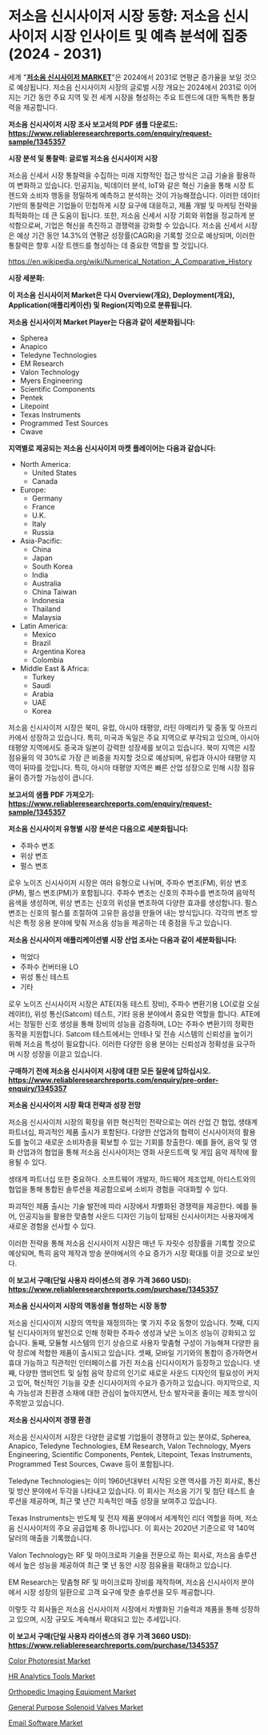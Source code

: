 <p><h1>저소음 신시사이저 시장 동향: 저소음 신시사이저 시장 인사이트 및 예측 분석에 집중 (2024 - 2031)</h1></p><p>세계 "<strong><a href="https://www.reliableresearchreports.com/global-low-noise-synthesizer-market-r1345357?utm_campaign=106&utm_medium=8&utm_source=Github&utm_content=ia&utm_term=23102024&utm_id=low-noise-synthesizer">저소음 신시사이저 MARKET</a></strong>"은 2024에서 2031로 연평균 증가율을 보일 것으로 예상됩니다. 저소음 신시사이저 시장의 글로벌 시장 개요는 2024에서 2031로 이어지는 기간 동안 주요 지역 및 전 세계 시장을 형성하는 주요 트렌드에 대한 독특한 통찰력을 제공합니다.</p>
<p><strong>저소음 신시사이저 시장 조사 보고서의 PDF 샘플 다운로드: <a href="https://www.reliableresearchreports.com/enquiry/request-sample/1345357?utm_campaign=106&utm_medium=8&utm_source=Github&utm_content=ia&utm_term=23102024&utm_id=low-noise-synthesizer">https://www.reliableresearchreports.com/enquiry/request-sample/1345357</a></strong></p>
<p><strong>시장 분석 및 통찰력: 글로벌 저소음 신시사이저 시장</strong></p>
<p><p>저소음 신세서 시장 통찰력을 수집하는 미래 지향적인 접근 방식은 고급 기술을 활용하여 변화하고 있습니다. 인공지능, 빅데이터 분석, IoT와 같은 혁신 기술을 통해 시장 트렌드와 소비자 행동을 정밀하게 예측하고 분석하는 것이 가능해졌습니다. 이러한 데이터 기반의 통찰력은 기업들이 민첩하게 시장 요구에 대응하고, 제품 개발 및 마케팅 전략을 최적화하는 데 큰 도움이 됩니다. 또한, 저소음 신세서 시장 기회와 위협을 정교하게 분석함으로써, 기업은 혁신을 촉진하고 경쟁력을 강화할 수 있습니다. 저소음 신세서 시장은 예상 기간 동안 14.3%의 연평균 성장률(CAGR)을 기록할 것으로 예상되며, 이러한 통찰력은 향후 시장 트렌드를 형성하는 데 중요한 역할을 할 것입니다.</p></p>
<p><a href="%7CAUTHORITHY_DOMAIN_URL%7C?utm_campaign=106&utm_medium=8&utm_source=Github&utm_content=ia&utm_term=23102024&utm_id=low-noise-synthesizer">https://en.wikipedia.org/wiki/Numerical_Notation:_A_Comparative_History</a></p>
<p><strong>시장 세분화:</strong></p>
<p><strong>이 저소음 신시사이저 Market은 다시 Overview(개요), Deployment(개요), Application(애플리케이션) 및 Region(지역)으로 분류됩니다.</strong></p>
<p><strong>저소음 신시사이저 Market Player는 다음과 같이 세분화됩니다:</strong></p>
<p><ul><li>Spherea</li><li>Anapico</li><li>Teledyne Technologies</li><li>EM Research</li><li>Valon Technology</li><li>Myers Engineering</li><li>Scientific Components</li><li>Pentek</li><li>Litepoint</li><li>Texas Instruments</li><li>Programmed Test Sources</li><li>Cwave</li></ul></p>
<p><strong>지역별로 제공되는 저소음 신시사이저 마켓 플레이어는 다음과 같습니다:</strong></p>
<p><ul>
    <li>
        North America:
        <ul>
            <li>United States</li>
            <li>Canada</li>
        </ul>
    </li>
    <li>
        Europe:
        <ul>
            <li>Germany</li>
            <li>France</li>
            <li>U.K.</li>
            <li>Italy</li>
            <li>Russia</li>
        </ul>
    </li>
    <li>
        Asia-Pacific:
        <ul>
            <li>China</li>
            <li>Japan</li>
            <li>South Korea</li>
            <li>India</li>
            <li>Australia</li>
            <li>China Taiwan</li>
            <li>Indonesia</li>
            <li>Thailand</li>
            <li>Malaysia</li>
        </ul>
    </li>
    <li>
        Latin America:
        <ul>
            <li>Mexico</li>
            <li>Brazil</li>
            <li>Argentina Korea</li>
            <li>Colombia</li>
        </ul>
    </li>
    <li>
        Middle East & Africa:
        <ul>
            <li>Turkey</li>
            <li>Saudi</li>
            <li>Arabia</li>
            <li>UAE</li>
            <li>Korea</li>
        </ul>
    </li>
    </ul></p>
<p><p>저소음 신시사이저 시장은 북미, 유럽, 아시아 태평양, 라틴 아메리카 및 중동 및 아프리카에서 성장하고 있습니다. 특히, 미국과 독일은 주요 지역으로 부각되고 있으며, 아시아 태평양 지역에서도 중국과 일본이 강력한 성장세를 보이고 있습니다. 북미 지역은 시장 점유율의 약 30%로 가장 큰 비중을 차지할 것으로 예상되며, 유럽과 아시아 태평양 지역이 뒤따를 것입니다. 특히, 아시아 태평양 지역은 빠른 산업 성장으로 인해 시장 점유율이 증가할 가능성이 큽니다.</p></p>
<p><strong>보고서의 샘플 PDF 가져오기: <a href="https://www.reliableresearchreports.com/enquiry/request-sample/1345357?utm_campaign=106&utm_medium=8&utm_source=Github&utm_content=ia&utm_term=23102024&utm_id=low-noise-synthesizer">https://www.reliableresearchreports.com/enquiry/request-sample/1345357</a></strong></p>
<p><strong>저소음 신시사이저 유형별 시장 분석은 다음으로 세분화됩니다:</strong></p>
<p><ul><li>주파수 변조</li><li>위상 변조</li><li>펄스 변조</li></ul></p>
<p><p>로우 노이즈 신시사이저 시장은 여러 유형으로 나뉘며, 주파수 변조(FM), 위상 변조(PM), 펄스 변조(PM)가 포함됩니다. 주파수 변조는 신호의 주파수를 변조하여 음악적 음색을 생성하며, 위상 변조는 신호의 위성을 변조하여 다양한 효과를 생성합니다. 펄스 변조는 신호의 펄스를 조절하여 고유한 음성을 만들어 내는 방식입니다. 각각의 변조 방식은 특정 응용 분야에 맞춰 저소음 성능을 제공하는 데 중점을 두고 있습니다.</p></p>
<p><strong>저소음 신시사이저 애플리케이션별 시장 산업 조사는 다음과 같이 세분화됩니다:</strong></p>
<p><ul><li>먹었다</li><li>주파수 컨버터용 LO</li><li>위성 통신 테스트</li><li>기타</li></ul></p>
<p><p>로우 노이즈 신시사이저 시장은 ATE(자동 테스트 장비), 주파수 변환기용 LO(로컬 오실레이터), 위성 통신(Satcom) 테스트, 기타 응용 분야에서 중요한 역할을 합니다. ATE에서는 정밀한 신호 생성을 통해 장비의 성능을 검증하며, LO는 주파수 변환기의 정확한 동작을 지원합니다. Satcom 테스트에서는 안테나 및 전송 시스템의 신뢰성을 높이기 위해 저소음 특성이 필요합니다. 이러한 다양한 응용 분야는 신뢰성과 정확성을 요구하며 시장 성장을 이끌고 있습니다.</p></p>
<p><strong>구매하기 전에 저소음 신시사이저 시장에 대한 모든 질문에 답하십시오. <a href="https://www.reliableresearchreports.com/enquiry/pre-order-enquiry/1345357?utm_campaign=106&utm_medium=8&utm_source=Github&utm_content=ia&utm_term=23102024&utm_id=low-noise-synthesizer">https://www.reliableresearchreports.com/enquiry/pre-order-enquiry/1345357</a></strong></p>
<p><strong>저소음 신시사이저 시장 확대 전략과 성장 전망</strong></p>
<p><p>저소음 신시사이저 시장의 확장을 위한 혁신적인 전략으로는 여러 산업 간 협업, 생태계 파트너십, 파괴적인 제품 출시가 포함된다. 다양한 산업과의 협력이 신시사이저의 활용도를 높이고 새로운 소비자층을 확보할 수 있는 기회를 창출한다. 예를 들어, 음악 및 영화 산업과의 협업을 통해 저소음 신시사이저는 영화 사운드트랙 및 게임 음악 제작에 활용될 수 있다. </p><p>생태계 파트너십 또한 중요하다. 소프트웨어 개발자, 하드웨어 제조업체, 아티스트와의 협업을 통해 통합된 솔루션을 제공함으로써 소비자 경험을 극대화할 수 있다. </p><p>파괴적인 제품 출시는 기술 발전에 따라 시장에서 차별화된 경쟁력을 제공한다. 예를 들어, 인공지능을 활용한 맞춤형 사운드 디자인 기능이 탑재된 신시사이저는 사용자에게 새로운 경험을 선사할 수 있다. </p><p>이러한 전략을 통해 저소음 신시사이저 시장은 매년 두 자릿수 성장률을 기록할 것으로 예상되며, 특히 음악 제작과 방송 분야에서의 수요 증가가 시장 확대를 이끌 것으로 보인다.</p></p>
<p><strong>이 보고서 구매(단일 사용자 라이센스의 경우 가격 3660 USD): <a href="https://www.reliableresearchreports.com/purchase/1345357?utm_campaign=106&utm_medium=8&utm_source=Github&utm_content=ia&utm_term=23102024&utm_id=low-noise-synthesizer">https://www.reliableresearchreports.com/purchase/1345357</a></strong></p>
<p><strong>저소음 신시사이저 시장의 역동성을 형성하는 시장 동향</strong></p>
<p><p>저소음 신디사이저 시장의 역학을 재정의하는 몇 가지 주요 동향이 있습니다. 첫째, 디지털 신디사이저의 발전으로 인해 정확한 주파수 생성과 낮은 노이즈 성능이 강화되고 있습니다. 둘째, 모듈형 시스템의 인기 상승으로 사용자 맞춤형 구성이 가능해져 다양한 음악 장르에 적합한 제품이 출시되고 있습니다. 셋째, 모바일 기기와의 통합이 증가하면서 휴대 가능하고 직관적인 인터페이스를 가진 저소음 신디사이저가 등장하고 있습니다. 넷째, 다양한 앰비언트 및 실험 음악 장르의 인기로 새로운 사운드 디자인의 필요성이 커지고 있어, 혁신적인 기능을 갖춘 신디사이저의 수요가 증가하고 있습니다. 마지막으로, 지속 가능성과 친환경 소재에 대한 관심이 높아지면서, 탄소 발자국을 줄이는 제조 방식이 주목받고 있습니다.</p></p>
<p><strong>저소음 신시사이저 경쟁 환경</strong></p>
<p><p>저소음 신시사이저 시장은 다양한 글로벌 기업들이 경쟁하고 있는 분야로, Spherea, Anapico, Teledyne Technologies, EM Research, Valon Technology, Myers Engineering, Scientific Components, Pentek, Litepoint, Texas Instruments, Programmed Test Sources, Cwave 등이 포함됩니다. </p><p>Teledyne Technologies는 이미 1960년대부터 시작된 오랜 역사를 가진 회사로, 통신 및 방산 분야에서 두각을 나타내고 있습니다. 이 회사는 저소음 기기 및 첨단 테스트 솔루션을 제공하며, 최근 몇 년간 지속적인 매출 성장을 보여주고 있습니다. </p><p>Texas Instruments는 반도체 및 전자 제품 분야에서 세계적인 리더 역할을 하며, 저소음 신시사이저의 주요 공급업체 중 하나입니다. 이 회사는 2020년 기준으로 약 140억 달러의 매출을 기록했습니다. </p><p>Valon Technology는 RF 및 마이크로파 기술을 전문으로 하는 회사로, 저소음 솔루션에서 높은 성능을 제공하여 최근 몇 년 동안 시장 점유율을 확대하고 있습니다. </p><p>EM Research는 맞춤형 RF 및 마이크로파 장비를 제작하며, 저소음 신시사이저 분야에서 시장 성장의 일환으로 고객 요구에 맞춘 솔루션을 모두 제공합니다. </p><p>이렇듯 각 회사들은 저소음 신시사이저 시장에서 차별화된 기술력과 제품을 통해 성장하고 있으며, 시장 규모도 계속해서 확대되고 있는 추세입니다.</p></p>
<p><strong>이 보고서 구매(단일 사용자 라이센스의 경우 가격 3660 USD): <a href="https://www.reliableresearchreports.com/purchase/1345357?utm_campaign=106&utm_medium=8&utm_source=Github&utm_content=ia&utm_term=23102024&utm_id=low-noise-synthesizer">https://www.reliableresearchreports.com/purchase/1345357</a></strong></p>
<p><p><a href="https://github.com/ParvinKhatun77/Market-Research-Report-List-1/blob/main/color-photoresist-market.md?utm_campaign=106&utm_medium=8&utm_source=Github&utm_content=ia&utm_term=23102024&utm_id=low-noise-synthesizer">Color Photoresist Market</a></p><p><a href="https://www.linkedin.com/pulse/hr-analytics-tools-market-velocity-43-cagr-trajectory-2024-2031-tfj9e?utm_campaign=106&utm_medium=8&utm_source=Github&utm_content=ia&utm_term=23102024&utm_id=low-noise-synthesizer">HR Analytics Tools Market</a></p><p><a href="https://github.com/aiko92han/Market-Research-Report-List-1/blob/main/orthopedic-imaging-equipment-market.md?utm_campaign=106&utm_medium=8&utm_source=Github&utm_content=ia&utm_term=23102024&utm_id=low-noise-synthesizer">Orthopedic Imaging Equipment Market</a></p><p><a href="https://issuu.com/reportprime-2/docs/general-purpose-solenoid-valves-mar_27f65b0bb6c184?utm_campaign=106&utm_medium=8&utm_source=Github&utm_content=ia&utm_term=23102024&utm_id=low-noise-synthesizer">General Purpose Solenoid Valves Market</a></p><p><a href="https://www.linkedin.com/pulse/consumer-behavior-shifts-email-software-market-demand-26wme?utm_campaign=106&utm_medium=8&utm_source=Github&utm_content=ia&utm_term=23102024&utm_id=low-noise-synthesizer">Email Software Market</a></p></p>